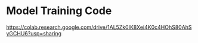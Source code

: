 # Model Training Code
https://colab.research.google.com/drive/1AL5Zk0IK8Xei4K0c4HOhS80AhSyGCHU6?usp=sharing